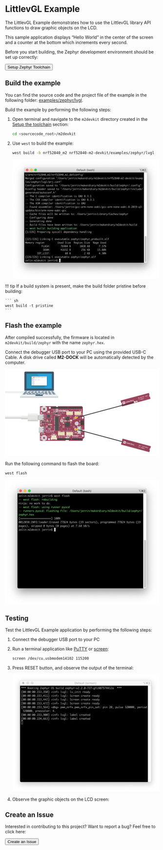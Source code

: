 # LittlevGL Example

The LittlevGL Example demonstrates how to use the LittlevGL library API functions to draw graphic objects on the LCD.

This sample application displays “Hello World” in the center of the screen and a counter at the bottom which increments every second.

Before you start building, the Zephyr development environment should be set up correctly:

<a href="../../setup"><button data-md-color-primary="red-bud" style="width:auto;">Setup Zephyr Toolchain</button></a>

## Build the example

You can find the source code and the project file of the example in the following folder: [examples/zephyr/lvgl](https://github.com/makerdiary/nrf52840-m2-devkit/tree/master/examples/zephyr/lvgl).

Build the example by performing the following steps:

1. Open terminal and navigate to the `m2devkit` directory created in the [Setup the toolchain](../setup.md) section:

	``` sh
	cd <sourcecode_root>/m2devkit
	```

2. Use `west` to build the example:

	``` sh
	west build -b nrf52840_m2 nrf52840-m2-devkit/examples/zephyr/lvgl
	```
	
	![](assets/images/building-lvgl.webp)

!!! tip
	If a build system is present, make the build folder pristine before building:

	``` sh
	west build -t pristine
	```

## Flash the example

After compiled successfully, the firmware is located in `m2devkit/build/zephyr` with the name `zephyr.hex`.

Connect the debugger USB port to your PC using the provided USB-C Cable. A disk drive called **M2-DOCK** will be automatically detected by the computer.

![](../../assets/images/programming-firmware.webp)

Run the following command to flash the board:

``` sh
west flash
```

![](assets/images/flashing-lvgl.webp)

## Testing

Test the LittlevGL Example application by performing the following steps:

1. Connect the debugger USB port to your PC

2. Run a terminal application like [PuTTY](https://www.chiark.greenend.org.uk/~sgtatham/putty/) or [screen](https://www.gnu.org/software/screen/manual/screen.html):

	``` sh
	screen /dev/cu.usbmodem14102 115200
	```

3. Press RESET button, and observe the output of the terminal:

	![](assets/images/logging-lvgl.webp)

4. Observe the graphic objects on the LCD screen:


## Create an Issue

Interested in contributing to this project? Want to report a bug? Feel free to click here:

<a href="https://github.com/makerdiary/nrf52840-m2-devkit/issues/new?title=Zephyr:%20LittlevGL:%20%3Ctitle%3E"><button data-md-color-primary="red-bud"><i class="fa fa-github"></i> Create an Issue</button></a>

